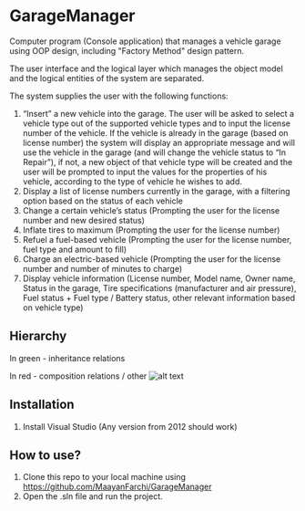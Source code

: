 # GarageManager
Computer program (Console application) that manages a vehicle garage using OOP design, including "Factory Method" design pattern.

The user interface and the logical layer which manages the object model and the logical entities of the system are separated. 

The system supplies the user with the following functions:
1. “Insert” a new vehicle into the garage. The user will be asked to select a
vehicle type out of the supported vehicle types and to input the license
number of the vehicle. If the vehicle is already in the garage (based on
license number) the system will display an appropriate message and will use
the vehicle in the garage (and will change the vehicle status to “In Repair”), if
not, a new object of that vehicle type will be created and the user will be
prompted to input the values for the properties of his vehicle, according to the
type of vehicle he wishes to add.
2. Display a list of license numbers currently in the garage, with a filtering option
based on the status of each vehicle
3. Change a certain vehicle’s status (Prompting the user for the license number and
new desired status)
4. Inflate tires to maximum (Prompting the user for the license number)
5. Refuel a fuel-based vehicle (Prompting the user for the license number, fuel type
and amount to fill)
6. Charge an electric-based vehicle (Prompting the user for the license number
and number of minutes to charge)
7. Display vehicle information (License number, Model name, Owner name, Status in the garage, Tire specifications (manufacturer and air pressure), Fuel status + Fuel type /
Battery status, other relevant information based on vehicle type)

## Hierarchy
In green - inheritance relations 

In red - composition relations / other 
![alt text](https://github.com/MaayanFarchi/GarageManager/blob/master/HierarchyScreenShot.png)

## Installation
1. Install Visual Studio (Any version from 2012 should work)  

## How to use?
1. Clone this repo to your local machine using https://github.com/MaayanFarchi/GarageManager
2. Open the .sln file and run the project. 
